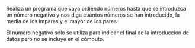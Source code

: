 
Realiza un programa que vaya pidiendo números hasta que se introduzca un 
número negativo y  nos diga cuántos números se han introducido, la media 
de los impares y el mayor de los pares. 

El número negativo sólo se utiliza para indicar el final de la introducción 
de datos pero no se incluye en el cómputo.
